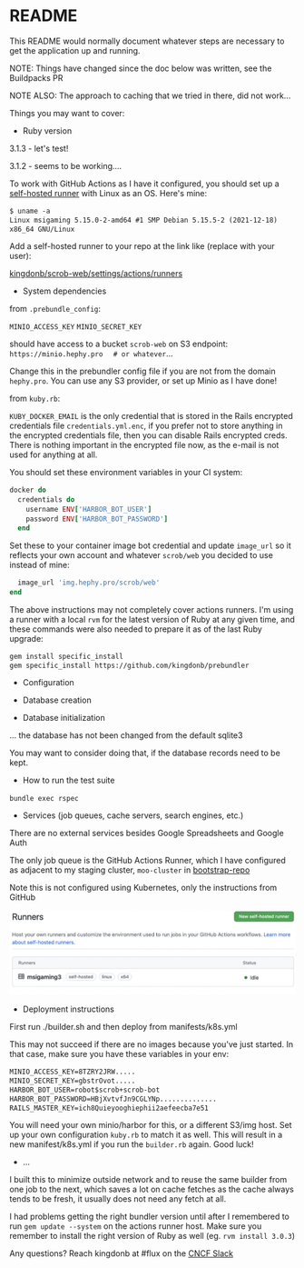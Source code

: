 # README

This README would normally document whatever steps are necessary to get the
application up and running.

NOTE: Things have changed since the doc below was written, see the Buildpacks PR

NOTE ALSO: The approach to caching that we tried in there, did not work...

Things you may want to cover:

* Ruby version

3.1.3 - let's test!

3.1.2 - seems to be working....

To work with GitHub Actions as I have it configured, you should set up a
[self-hosted runner](https://docs.github.com/en/actions/hosting-your-own-runners/about-self-hosted-runners)
with Linux as an OS. Here's mine:

```
$ uname -a
Linux msigaming 5.15.0-2-amd64 #1 SMP Debian 5.15.5-2 (2021-12-18) x86_64 GNU/Linux
```

Add a self-hosted runner to your repo at the link like (replace with your user):

[kingdonb/scrob-web/settings/actions/runners](https://github.com/kingdonb/scrob-web/settings/actions/runners)

* System dependencies

from `.prebundle_config`:

`MINIO_ACCESS_KEY`
`MINIO_SECRET_KEY`

should have access to a bucket `scrob-web` on S3 endpoint:
`https://minio.hephy.pro` `  # or whatever`...

Change this in the prebundler config file if you are not from the domain
`hephy.pro`.  You can use any S3 provider, or set up Minio as I have done!

from `kuby.rb`:

`KUBY_DOCKER_EMAIL` is the only credential that is stored in the Rails
encrypted credentials file `credentials.yml.enc`, if you prefer not to store
anything in the encrypted credentials file, then you can disable Rails
encrypted creds. There is nothing important in the encrypted file now, as the
e-mail is not used for anything at all.

You should set these environment variables in your CI system:

```ruby
docker do
  credentials do
    username ENV['HARBOR_BOT_USER']
    password ENV['HARBOR_BOT_PASSWORD']
  end
```

Set these to your container image bot credential and update `image_url` so it reflects your own account and whatever `scrob/web` you decided to use instead of mine:

```ruby
  image_url 'img.hephy.pro/scrob/web'
end
```

The above instructions may not completely cover actions runners. I'm using a runner with a local `rvm` for the latest version of Ruby at any given time, and these commands were also needed to prepare it as of the last Ruby upgrade:

```
gem install specific_install
gem specific_install https://github.com/kingdonb/prebundler
```

* Configuration

* Database creation

* Database initialization

... the database has not been changed from the default sqlite3

You may want to consider doing that, if the database records need to be kept.

* How to run the test suite

`bundle exec rspec`

* Services (job queues, cache servers, search engines, etc.)

There are no external services besides Google Spreadsheets and Google Auth

The only job queue is the GitHub Actions Runner, which I have configured as
adjacent to my staging cluster, `moo-cluster` in [bootstrap-repo][]

Note this is not configured using Kubernetes, only the instructions from GitHub

![msigaming3 the Self-Hosted Runner](/assets/images/hosted-runner-msigaming3.png)

* Deployment instructions

First run ./builder.sh and then deploy from manifests/k8s.yml

This may not succeed if there are no images because you've just started. In that case,
make sure you have these variables in your env:

```
MINIO_ACCESS_KEY=8TZRY2JRW.....
MINIO_SECRET_KEY=gbstrOvot.....
HARBOR_BOT_USER=robot$scrob+scrob-bot
HARBOR_BOT_PASSWORD=HBjXvtvfJn9CGLYNp..............
RAILS_MASTER_KEY=ich8Quieyooghiephii2aefeecba7e51
```

You will need your own minio/harbor for this, or a different S3/img host. Set
up your own configuration `kuby.rb` to match it as well. This will result in a
new manifest/k8s.yml if you run the `builder.rb` again. Good luck!

* ...

I built this to minimize outside network and to reuse the same builder from one
job to the next, which saves a lot on cache fetches as the cache always tends
to be fresh, it usually does not need any fetch at all.

I had problems getting the right bundler version until after I remembered to
run `gem update --system` on the actions runner host. Make sure you remember to
install the right version of Ruby as well (eg. `rvm install 3.0.3`)

Any questions? Reach kingdonb at #flux on the [CNCF Slack][flux-on-cncf-slack]

[bootstrap-repo]: https://github.com/kingdonb/bootstrap-repo/tree/staging
[flux-on-cncf-slack]: https://cloud-native.slack.com/channels/flux
